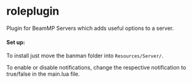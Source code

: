 # roleplugin
Plugin for BeamMP Servers which adds useful options to a server.

#### Set up:
To install just move the banman folder into `Resources/Server/`.

To enable or disable notifications, change the respective notification to true/false in the main.lua file.
